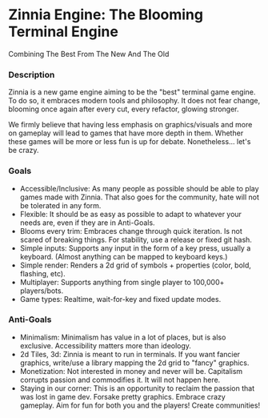 # Zinnia Engine: The Blooming Terminal Engine
Combining The Best From The New And The Old

### Description
Zinnia is a new game engine aiming to be the "best" terminal game engine.
To do so, it embraces modern tools and philosophy.
It does not fear change, blooming once again after every cut, every refactor, glowing stronger.

We firmly believe that having less emphasis on graphics/visuals and more on gameplay will lead to games that have more depth in them.
Whether these games will be more or less fun is up for debate. Nonetheless... let's be crazy.

### Goals
* Accessible/Inclusive: As many people as possible should be able to play games made with Zinnia. That also goes for the community, hate will not be tolerated in any form.
* Flexible: It should be as easy as possible to adapt to whatever your needs are, even if they are in Anti-Goals.
* Blooms every trim: Embraces change through quick iteration. Is not scared of breaking things. For stability, use a release or fixed git hash.
* Simple inputs: Supports any input in the form of a key press, usually a keyboard. (Almost anything can be mapped to keyboard keys.)
* Simple render: Renders a 2d grid of symbols + properties (color, bold, flashing, etc).
* Multiplayer: Supports anything from single player to 100,000+ players/bots.
* Game types: Realtime, wait-for-key and fixed update modes.

### Anti-Goals
* Minimalism: Minimalism has value in a lot of places, but is also exclusive. Accessibility matters more than ideology.
* 2d Tiles, 3d: Zinnia is meant to run in terminals. If you want fancier graphics, write/use a library mapping the 2d grid to "fancy" graphics.
* Monetization: Not interested in money and never will be. Capitalism corrupts passion and commodifies it. It will not happen here.
* Staying in our corner: This is an opportunity to reclaim the passion that was lost in game dev. Forsake pretty graphics. Embrace crazy gameplay. Aim for fun for both you and the players! Create communities!

